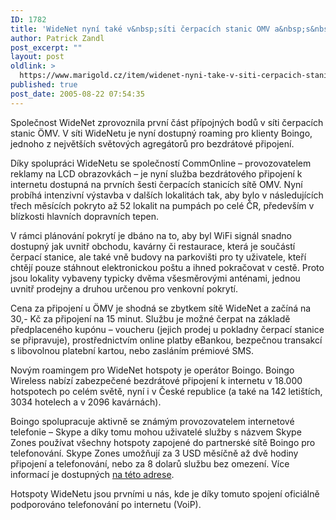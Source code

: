```yaml
---
ID: 1782
title: 'WideNet nyní také v&nbsp;síti čerpacích stanic OMV a&nbsp;s&nbsp;roamingem Boingo'
author: Patrick Zandl
post_excerpt: ""
layout: post
oldlink: >
  https://www.marigold.cz/item/widenet-nyni-take-v-siti-cerpacich-stanic-omv-a-s-roamingem-boingo
published: true
post_date: 2005-08-22 07:54:35
---
```

<p>Společnost WideNet zprovoznila první část přípojných bodů v síti čerpacích stanic ÖMV.  V síti WideNetu je nyní dostupný roaming pro klienty Boingo, jednoho z největších světových agregátorů pro bezdrátové připojení.  </p>

<p>Díky spolupráci WideNetu se společností CommOnline –  provozovatelem reklamy na LCD obrazovkách – je nyní služba bezdrátového připojení k internetu dostupná na prvních šesti čerpacích stanicích sítě OMV. Nyní probíhá intenzivní výstavba v dalších lokalitách tak, aby bylo v následujících třech měsících pokryto až 52 lokalit na pumpách po celé ČR, především v blízkosti hlavních dopravních tepen.</p>

<p>V rámci plánování pokrytí je dbáno na to, aby byl WiFi signál snadno dostupný jak uvnitř obchodu, kavárny či restaurace, která je součástí čerpací stanice, ale také vně budovy na parkovišti pro ty uživatele, kteří chtějí pouze stáhnout elektronickou poštu a ihned pokračovat v cestě.  Proto jsou lokality vybaveny typicky dvěma všesměrovými anténami, jednou uvnitř prodejny a druhou určenou pro venkovní pokrytí. </p>

<p>Cena za připojení u ÖMV je shodná se zbytkem sítě WideNet a začíná na 30,- Kč za připojení na 15 minut.  Službu je možné čerpat na základě předplaceného kupónu – voucheru (jejich prodej u pokladny čerpací stanice se připravuje), prostřednictvím online platby eBankou, bezpečnou transakcí s libovolnou platební kartou, nebo zasláním prémiové SMS. </p>

<p>Novým roamingem pro WideNet hotspoty je operátor Boingo.  Boingo Wireless nabízí zabezpečené bezdrátové připojení k internetu v 18.000 hotspotech po celém světě, nyní i v České republice (a také na 142 letištích, 3034 hotelech a v 2096 kavárnách). </p>

<p>Boingo spolupracuje aktivně se známým provozovatelem internetové telefonie – Skype a díky tomu mohou uživatelé služby s názvem Skype Zones používat všechny hotspoty zapojené do partnerské sítě Boingo pro telefonování. Skype Zones umožňují za 3 USD měsíčně až dvě hodiny připojení a telefonování, nebo za 8 dolarů službu bez omezení. Více informací je dostupných <a href="http://skypezones.boingo.com">na této adrese</a>.</p>

<p>Hotspoty WideNetu jsou prvními u nás, kde je díky tomuto spojení oficiálně podporováno telefonování po internetu (VoiP).
</p>
